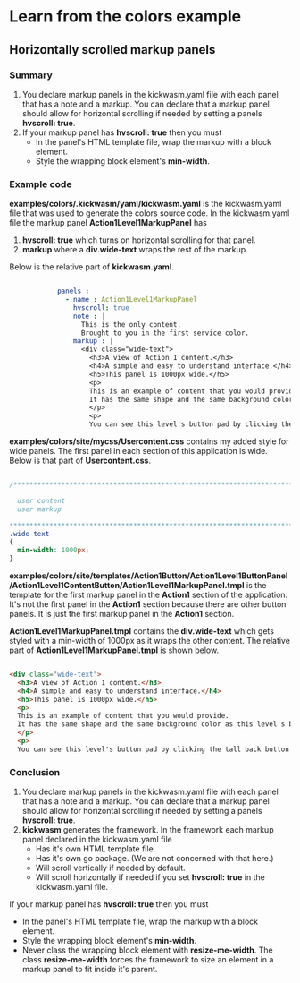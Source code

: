 # Learn from the colors example

## Horizontally scrolled markup panels

### Summary

1. You declare markup panels in the kickwasm.yaml file with each panel that has a note and a markup. You can declare that a markup panel should allow for horizontal scrolling if needed by setting a panels **hvscroll: true**.
1. If your markup panel has **hvscroll: true** then you must
   * In the panel's HTML template file, wrap the markup with a block element.
   * Style the wrapping block element's **min-width**.

### Example code

**examples/colors/.kickwasm/yaml/kickwasm.yaml** is the kickwasm.yaml file that was used to generate the colors source code. In the kickwasm.yaml file the markup panel **Action1Level1MarkupPanel** has

1. **hvscroll: true** which turns on horizontal scrolling for that panel.
1. **markup** where a **div.wide-text** wraps the rest of the markup.

Below is the relative part of **kickwasm.yaml**.

```yaml

            panels :
              - name : Action1Level1MarkupPanel
                hvscroll: true
                note : |
                  This is the only content.
                  Brought to you in the first service color.
                markup : |
                  <div class="wide-text">
                    <h3>A view of Action 1 content.</h3>
                    <h4>A simple and easy to understand interface.</h4>
                    <h5>This panel is 1000px wide.</h5>
                    <p>
                    This is an example of content that you would provide.
                    It has the same shape and the same background color as this level's button pad.
                    </p>
                    <p>
                    You can see this level's button pad by clicking the tall back button at the left.


```

**examples/colors/site/mycss/Usercontent.css** contains my added style for wide panels. The first panel in each section of this application is wide. Below is that part of **Usercontent.css**.

```css

/******************************************************************************

  user content
  user markup

******************************************************************************/
.wide-text
{
  min-width: 1000px;
}

```

**examples/colors/site/templates/Action1Button/Action1Level1ButtonPanel/Action1Level1ContentButton/Action1Level1MarkupPanel.tmpl** is the template for the first markup panel in the **Action1** section of the application. It's not the first panel in the **Action1** section because there are other button panels. It is just the first markup panel in the **Action1** section.

**Action1Level1MarkupPanel.tmpl** contains the **div.wide-text** which gets styled with a min-width of 1000px as it wraps the other content. The relative part of **Action1Level1MarkupPanel.tmpl** is shown below.

```html

<div class="wide-text">
  <h3>A view of Action 1 content.</h3>
  <h4>A simple and easy to understand interface.</h4>
  <h5>This panel is 1000px wide.</h5>
  <p>
  This is an example of content that you would provide.
  It has the same shape and the same background color as this level's button pad.
  </p>
  <p>
  You can see this level's button pad by clicking the tall back button at the left.

```

### Conclusion

1. You declare markup panels in the kickwasm.yaml file with each panel that has a note and a markup. You can declare that a markup panel should allow for horizontal scrolling if needed by setting a panels **hvscroll: true**.
1. **kickwasm** generates the framework. In the framework each markup panel declared in the kickwasm.yaml file
   * Has it's own HTML template file.
   * Has it's own go package. (We are not concerned with that here.)
   * Will scroll vertically if needed by default.
   * Will scroll horizontally if needed if you set **hvscroll: true** in the kickwasm.yaml file.

If your markup panel has **hvscroll: true** then you must

* In the panel's HTML template file, wrap the markup with a block element.
* Style the wrapping block element's **min-width**.
* Never class the wrapping block element with **resize-me-width**. The class **resize-me-width** forces the framework to size an element in a markup panel to fit inside it's parent.
